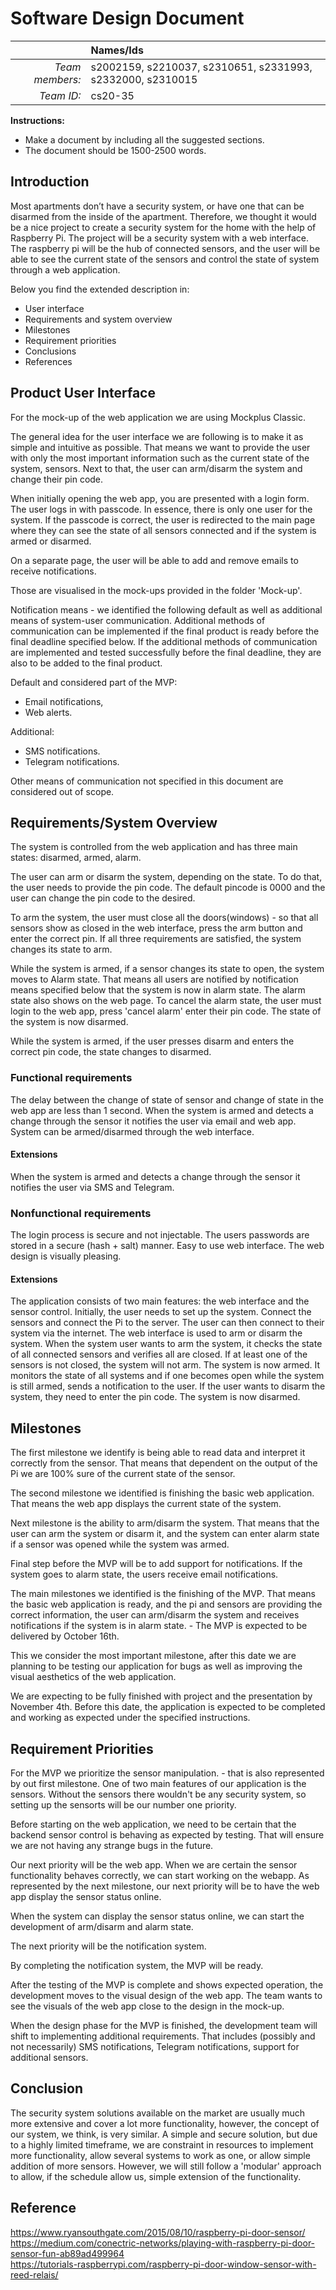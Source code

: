 # Software Design Document

|                 | **Names/Ids**  |
|----------------:|:---------------|
| *Team members:* |s2002159, s2210037, s2310651, s2331993, s2332000, s2310015 |
| *Team ID:*      |cs20-35|

**Instructions:**
* Make a document by including all the suggested sections.
* The document should be 1500-2500 words.
 
## Introduction

Most apartments don’t have a security system, or have one that can be disarmed from the inside of the apartment. 
Therefore, we thought it would be a nice project to create a security system for the home with the help of Raspberry Pi.
The project will be a security system with a web interface. The raspberry pi will be the hub of connected sensors, 
and the user will be able to see the current state of the sensors and control the state of system through a web application. 
 
Below you find the extended description in:
* User interface
* Requirements and system overview
* Milestones
* Requirement priorities
* Conclusions
* References

## Product User Interface
For the mock-up of the web application we are using Mockplus Classic.

The general idea for the user interface we are following is to make it as simple and intuitive as possible.
That means we want to provide the user with only the most important information such as the current state of the system, sensors.
Next to that, the user can arm/disarm the system and change their pin code.  

When initially opening the web app, you are presented with a login form. The user logs in with passcode. In essence, there is only one user for the system. 
If the passcode is correct, the user is redirected to the main page where they can see the state of all sensors connected and if the system is armed or disarmed.

On a separate page, the user will be able to add and remove emails to receive notifications.

Those are visualised in the mock-ups provided in the folder 'Mock-up'.

Notification means - we identified the following default as well as additional means of system-user communication.
Additional methods of communication can be implemented if the final product is ready before the final deadline specified below. 
If the additional methods of communication are implemented and tested successfully before the final deadline, they are also to be added to the final product.

Default and considered part of the MVP:
* Email notifications,
* Web alerts.

Additional:
* SMS notifications.
* Telegram notifications. 

Other means of communication not specified in this document are considered out of scope.

## Requirements/System Overview 
The system is controlled from the web application and has three main states: disarmed, armed, alarm. 

The user can arm or disarm the system, depending on the state. To do that, the user needs to provide the pin code. The default pincode is 0000 and the user can change the pin code to the desired.

To arm the system, the user must close all the doors(windows) - so that all sensors show as closed in the web interface, press the arm button and enter the correct pin.
If all three requirements are satisfied, the system changes its state to arm.

While the system is armed, if a sensor changes its state to open, the system moves to Alarm state. That means all users are notified by notification means specified below that the system is now in alarm state.
The alarm state also shows on the web page. To cancel the alarm state, the user must login to the web app, press 'cancel alarm' enter their pin code. The state of the system is now disarmed.

While the system is armed, if the user presses disarm and enters the correct pin code, the state changes to disarmed.

### Functional requirements
The delay between the change of state of sensor and change of state in the web app are less than 1 second.
When the system is armed and detects a change through the sensor it notifies the user via email and web app.
System can be armed/disarmed through the web interface.
#### Extensions 
When the system is armed and detects a change through the sensor it notifies the user via SMS and Telegram.

### Nonfunctional requirements
The login process is secure and not injectable.
The users passwords are stored in a secure (hash + salt) manner.
Easy to use web interface.
The web design is visually pleasing.
#### Extensions 

The application consists of two main features: the web interface and the sensor control. 
Initially, the user needs to set up the system. Connect the sensors and connect the Pi to the server. The user can then connect to their system via the internet. The web interface is used to arm or disarm the system. When the system user wants to arm the system, it checks the state of all connected sensors and verifies all are closed. If at least one of the sensors is not closed, the system will not arm.
The system is now armed. It monitors the state of all systems and if one becomes open while the system is still armed, sends a notification to the user. If the user wants to disarm the system, they need to enter the pin code. The system is now disarmed.

## Milestones
The first milestone we identify is being able to read data and interpret it correctly from the sensor. That means that dependent on the output of the Pi we are 100% sure of the current state of the sensor.

The second milestone we identified is finishing the basic web application. That means the web app displays the current state of the system.

Next milestone is the ability to arm/disarm the system. That means that the user can arm the system or disarm it, and the system can enter alarm state if a sensor was opened while the system was armed. 

Final step before the MVP will be to add support for notifications. If the system goes to alarm state, the users receive email notifications.

The main milestones we identified is the finishing of the MVP. 
That means the basic web application is ready, and the pi and sensors are providing the correct information, the user can arm/disarm the system and receives notifications if the system is in alarm state. - The MVP is expected to be delivered by October 16th.

This we consider the most important milestone, after this date we are planning to be testing our application for bugs as well as improving the visual aesthetics of the web application.

We are expecting to be fully finished with project and the presentation by November 4th. Before this date, the application is expected to be completed and working as expected under the specified instructions. 

## Requirement Priorities

For the MVP we prioritize the sensor manipulation. - that is also represented by out first milestone. One of two main features of our application is the sensors.
Without the sensors there wouldn't be any security system, so setting up the sensorts will be our number one priority.

Before starting on the web application, we need to be certain that the backend sensor control is behaving as expected by testing. That will ensure we are not having any strange bugs in the future. 

Our next priority will be the web app. When we are certain the sensor functionality behaves correctly, we can start working on the webapp. 
As represented by the next milestone, our next priority will be to have the web app display the sensor status online.  

When the system can display the sensor status online, we can start the development of arm/disarm and alarm state.

The next priority will be the notification system.

By completing the notification system, the MVP will be ready.

After the testing of the MVP is complete and shows expected operation, the development moves to the visual design of the web app.
The team wants to see the visuals of the web app close to the design in the mock-up.

When the design phase for the MVP is finished, the development team will shift to implementing additional requirements. 
That includes (possibly and not necessarily) SMS notifications, Telegram notifications, support for additional sensors.

## Conclusion
The security system solutions available on the market are usually much more extensive and cover a lot more functionality, 
however, the concept of our system, we think, is very similar. A simple and secure solution, 
but due to a highly limited timeframe, we are constraint in resources to implement more functionality, allow several systems to work as one, or allow simple
addition of more sensors. However, we will still follow a 'modular' approach to allow, if the schedule allow us, simple extension of the functionality. 


## Reference
https://www.ryansouthgate.com/2015/08/10/raspberry-pi-door-sensor/  
https://medium.com/conectric-networks/playing-with-raspberry-pi-door-sensor-fun-ab89ad499964  
https://tutorials-raspberrypi.com/raspberry-pi-door-window-sensor-with-reed-relais/ 